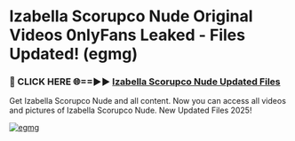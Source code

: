 # Izabella Scorupco Nude Original Videos 0nlyFans Leaked - Files Updated! (egmg)

<h3>🔴 CLICK HERE 🌐==►► <a href="https://tinyurl.com/yc6ubb5a" rel="nofollow">Izabella Scorupco Nude Updated Files</a></h3>

Get Izabella Scorupco Nude and all content. Now you can access all videos and pictures of Izabella Scorupco Nude. New Updated Files 2025!

[![egmg](https://i.imgur.com/7eu0CRL.gif)](https://tinyurl.com/yc6ubb5a)

